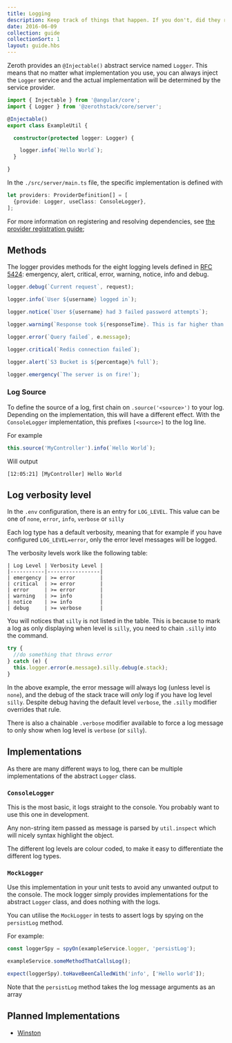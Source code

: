 ```yaml
---
title: Logging
description: Keep track of things that happen. If you don't, did they really happen?
date: 2016-06-09
collection: guide
collectionSort: 1
layout: guide.hbs
---
```


Zeroth provides an `@Injectable()` abstract service named `Logger`. This means that no matter what implementation you use,
 you can always inject the `Logger` service and the actual implementation will be determined by the service provider.
 

```typescript
import { Injectable } from '@angular/core';
import { Logger } from '@zerothstack/core/server';

@Injectable()
export class ExampleUtil {

  constructor(protected logger: Logger) {

    logger.info(`Hello World`);
  }

}

```

In the `./src/server/main.ts` file, the specific implementation is defined with
```typescript
let providers: ProviderDefinition[] = [
  {provide: Logger, useClass: ConsoleLogger},
];
```

For more information on registering and resolving dependencies, see [the provider registration guide][provider-registration]; 

## Methods

The logger provides methods for the eight logging levels defined in [RFC 5424](http://tools.ietf.org/html/rfc5424): 
emergency, alert, critical, error, warning, notice, info and debug.

```typescript
logger.debug(`Current request`, request);

logger.info(`User ${username} logged in`);

logger.notice(`User ${username} had 3 failed password attempts`);

logger.warning(`Response took ${responseTime}. This is far higher than normal`);

logger.error(`Query failed`, e.message);

logger.critical(`Redis connection failed`);

logger.alert(`S3 Bucket is ${percentage}% full`);

logger.emergency(`The server is on fire!`);
```

### Log Source
To define the source of a log, first chain on `.source('<source>')` to your log.
Depending on the implementation, this will have a different effect. With the `ConsoleLogger` implementation, this prefixes
`[<source>]` to the log line.

For example
```typescript
this.source('MyController').info(`Hello World`);
```
Will output

```
[12:05:21] [MyController] Hello World
```

## Log verbosity level
In the `.env` configuration, there is an entry for `LOG_LEVEL`. This value can be one of 
`none`, `error`, `info`, `verbose` or `silly`

Each log type has a default verbosity, meaning that for example if you have configured `LOG_LEVEL=error`, only the
error level messages will be logged.

The verbosity levels work like the following table:
```
| Log Level | Verbosity Level |
|-----------|-----------------|
| emergency | >= error        |
| critical  | >= error        |
| error     | >= error        |
| warning   | >= info         |
| notice    | >= info         |
| debug     | >= verbose      |
```
You will notices that `silly` is not listed in the table. This is because to mark a log as only displaying when level is
`silly`, you need to chain `.silly` into the command.
```typescript
try {
  //do something that throws error
} catch (e) {
  this.logger.error(e.message).silly.debug(e.stack);
}
```
In the above example, the error message will always log (unless level is `none`), and the debug of the stack trace will
*only* log if you have log level `silly`. Despite debug having the default level `verbose`, the `.silly` modifier overrides
 that rule.
 
There is also a chainable `.verbose` modifier available to force a log message to only show when log level is `verbose`
(or `silly`).

## Implementations
As there are many different ways to log, there can be multiple implementations of the abstract `Logger` class.

### `ConsoleLogger`

This is the most basic, it logs straight to the console. You probably want to use this one in development.

Any non-string item passed as message is parsed by `util.inspect` which will nicely syntax highlight the object.

The different log levels are colour coded, to make it easy to differentiate the different log types.

### `MockLogger`
Use this implementation in your unit tests to avoid any unwanted output to the console. The mock logger simply provides
implementations for the abstract `Logger` class, and does nothing with the logs.

You can utilise the `MockLogger` in tests to assert logs by spying on the `persistLog` method.

For example:

```typescript
const loggerSpy = spyOn(exampleService.logger, 'persistLog');

exampleService.someMethodThatCallsLog();

expect(loggerSpy).toHaveBeenCalledWith('info', ['Hello world']);
```
Note that the `persistLog` method takes the log message arguments as an array

## Planned Implementations
* [Winston](https://github.com/winstonjs/winston)

[provider-registration]: http://localhost:8080/guide/application-lifecycle/#3-provider-registration
